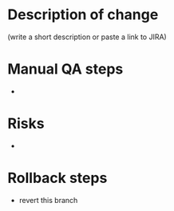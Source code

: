 # Description of change

(write a short description or paste a link to JIRA)

# Manual QA steps
- 

# Risks
- 

# Rollback steps

- revert this branch
